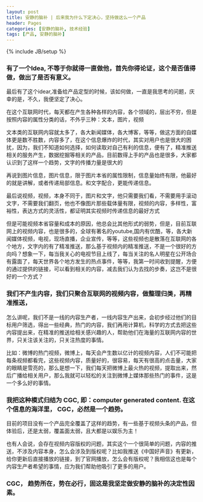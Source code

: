 ```yaml
---
layout: post
title: 安静的脑补 | 后来我为什么下定决心，坚持做这么一个产品
header: Pages
categories: [安静的脑补, 技术经验]
tags: [产品, 安静的脑补]
---
```

{% include JB/setup %}

### 有了一个Idea, 不等于你就得一直做他，首先你得论证，这个是否值得做，做出了是否有意义。

最后有了这个idear,准备给产品定型的时候，该如何做，一直是我思考的问题，庆幸的是，不久，我便坚定了决心。

在这个互联网时代，每天都在产生各种各样的内容，各个领域的，层出不穷，但是按照内容的属性分类的话，不外乎三种：文本，图片，视频

文本类的互联网内容就太多了，各大新闻媒体，各大博客，等等，做这方面的自媒体更是数不胜数，内容多了，在这个信息爆炸的时代，其实对用户也是很大的困扰，因为，我们不知道如何选择，如何读取对自己有利的信息，便有了，精准推送相关的服务产生，数据挖掘等相关的产品，目前数得上手的产品也是很多，大家都认识到了这样一个趋势，文字的传播力量是很大的

再说到图片信息，图片信息，限于图片本省的属性限制，信息量始终有限，他最好的就是讲解，或者传递局部信息。和文字配合，更能传递信息。

最后说视频，视频，本身不同于，图片和文字，他只需要我们看，不需要用手滚动文字，不需要我们翻页，他也不像图片那些载体量有限，视频的内容，多样性，富裕性，表达方式的灵活性，都证明其实视频时传递信息的最好方式

但是可能视频本省容量和成本的原因，他总会比其他形式的弱势，但是，目前互联网上的视频内容，也是很多的，全球有著名的youtube,国内有优酷，等，各大新闻媒体视频，电视，现场直播，企业宣传，等等，这些视频也是散落在互联网的各个地方，文字内的有了精准推送，那么基于视频内的精准推送，不是一个很好的方向吗？想象一下，每当我关心的电视节目上线了，每当关注的名人明星在公开场合有露面了，每天世界各个地方发生的热点事件，等等，我第一时间收到提醒，方便的通过提供的链接，可以看到相关的内容，减去我们认为去找的步奏，这岂不是很好的一个方式？

### 我们不产生内容，我们只聚合互联网的视频内容，做整理归类，再精准推送，

怎么讲呢，我们不是一线的内容生产者，一线内容生产出来，会初步经过他们的目标用户筛选，得出一些经典，热门的内容，我们再用计算机，科学的方式去把这些内容提出来，在精准的推送给相关感兴趣的人，帮助他们在海量的互联网内容的世界，只关注该关注的，只关注热度的事情。

比如：微博的热门视频，微博上，每天会产生数以亿计的视频内容，人们不可能把每条视频都看完，这些视频内容，质量好的，很容易，每天有很高的点击量，大家的眼睛是雪亮的，那么是想一下，我们每天把微博上最火热的视频，提取出来，然后广播给相关用户，那么我就可以轻松的关注到微博上媒体那些热门的事件，这是一个多么好的事情。

### 我把这种模式归结为 CGC, 即：computer generated content.  在这个信息的海洋里， CGC，必然是一个趋势。

目前的项目没有一个产品完全覆盖了这样的趋势，有一些基于视频头条的产品，但体验后，还是太弱，覆盖面太弱，且大都是以娱乐为主！

也有人会说，会存在视频内容版权的问题，其实这个一个很简单的问题，内容的推送，不涉及内容本身，怎么会涉及到版权呢？比如我推送《中国好声音》有更新，给你更新后直接播放的链接，到了官网播放，怎么会有版权呢？我相信这也是每个内容生产者希望的事情，应为我们帮助他吸引了更多的用户。

### CGC， 趋势所在，势在必行，固这是我坚定做安静的脑补的决定性因素。
